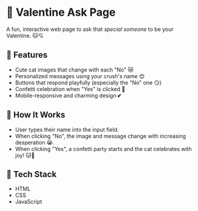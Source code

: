 # 💌 Valentine Ask Page

A fun, interactive web page to ask that *special someone* to be your Valentine. 🐱💘

## 🌟 Features

- Cute cat images that change with each "No" 😿
- Personalized messages using your crush's name 😍
- Buttons that respond playfully (especially the "No" one 😏)
- Confetti celebration when "Yes" is clicked 🎉
- Mobile-responsive and charming design 💕

## 🧠 How It Works

- User types their name into the input field.
- When clicking "No", the image and message change with increasing desperation 😭.
- When clicking "Yes", a confetti party starts and the cat celebrates with joy! 🐱🎉

## 🔧 Tech Stack

- HTML
- CSS
- JavaScript 

